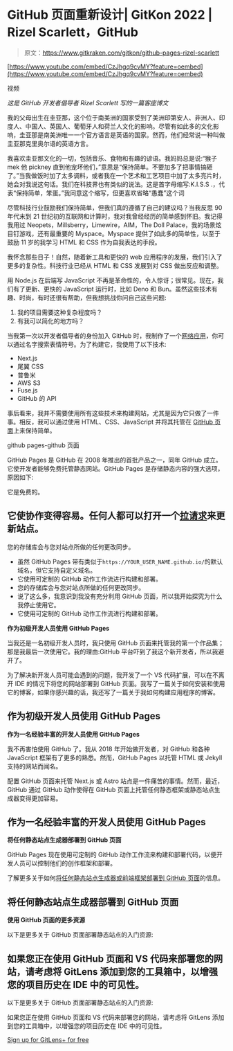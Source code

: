 # GitHub 页面重新设计| GitKon 2022 | Rizel Scarlett，GitHub

> 原文：<https://www.gitkraken.com/gitkon/github-pages-rizel-scarlett>

[https://www.youtube.com/embed/CzJhgq9cvMY?feature=oembed](https://www.youtube.com/embed/CzJhgq9cvMY?feature=oembed)

视频

*这是 GitHub 开发者倡导者 Rizel Scarlett 写的一篇客座博文*

我的父母出生在圭亚那，这个位于南美洲的国家受到了美洲印第安人、非洲人、印度人、中国人、英国人、葡萄牙人和荷兰人文化的影响。尽管有如此多的文化影响，圭亚那是南美洲唯一一个官方语言是英语的国家。然而，他们经常说一种叫做圭亚那克里奥尔语的英语方言。

我喜欢圭亚那文化的一切，包括音乐、食物和有趣的谚语。我妈妈总是说:“猴子 mek 他 pickney 直到他宠坏他们，”意思是“保持简单。不要加多了把事情搞砸了。”当我做饭时加了太多调料，或者我在一个艺术和工艺项目中加了太多亮片时，她会对我说这句话。我们在科技界也有类似的说法。这是首字母缩写:K.I.S.S .，代表“保持简单，笨蛋。”我同意这个缩写，但更喜欢省略“愚蠢”这个词

尽管科技行业鼓励我们保持简单，但我们真的遵循了自己的建议吗？当我反思 90 年代末到 21 世纪初的互联网和计算时，我对我曾经经历的简单感到怀旧。我记得我用过 Neopets，Millsberry，Limewire，AIM，The Doll Palace，我的场景炫目钉游戏，还有最重要的 Myspace。Myspace 提供了如此多的简单性，以至于鼓励 11 岁的我学习 HTML 和 CSS 作为自我表达的手段。

我怀念那些日子！自然，随着新工具和更快的 web 应用程序的发展，我们引入了更多的复杂性。科技行业已经从 HTML 和 CSS 发展到对 CSS 做出反应和调整。

用 Node.js 在后端写 JavaScript 不再是革命性的，令人惊讶；很常见。现在，我们有了更新、更快的 JavaScript 运行时，比如 Deno 和 Bun。虽然这些技术有趣、时尚，有时还很有帮助，但我想挑战你问自己这些问题:

1.  我的项目需要这种复杂程度吗？
2.  有我可以简化的地方吗？

当我第一次以开发者倡导者的身份加入 GitHub 时，我制作了一个[网络应用](http://s3-website-bucket-43d5014.s3-website-us-east-1.amazonaws.com/)，你可以通过名字搜索表情符号。为了构建它，我使用了以下技术:

*   Next.js
*   尾翼 CSS
*   普鲁米
*   AWS S3
*   Fuse.js
*   GitHub 的 API

事后看来，我并不需要使用所有这些技术来构建网站，尤其是因为它只做了一件事。相反，我可以通过使用 HTML、CSS、JavaScript 并将其托管在 [GitHub 页面](https://pages.github.com/)上来保持简单。

github pages-github 页面

GitHub Pages 是 GitHub 在 2008 年推出的首批产品之一，同年 GitHub 成立。它使开发者能够免费托管静态网站。GitHub Pages 是存储静态内容的强大选项，原因如下:

它是免费的。

## 它使协作变得容易。任何人都可以打开一个[拉请求](https://www.gitkraken.com/learn/git/tutorials/what-is-a-pull-request-in-git)来更新站点。

您的存储库会与您对站点所做的任何更改同步。

*   虽然 GitHub Pages 带有类似于`https://YOUR_USER_NAME.github.io/`的默认域名，但它支持自定义域名。
*   它使用可定制的 GitHub 动作工作流进行构建和部署。
*   您的存储库会与您对站点所做的任何更改同步。
*   说了这么多，我意识到我没有充分利用 GitHub 页面，所以我开始探究为什么我停止使用它。
*   它使用可定制的 GitHub 动作工作流进行构建和部署。

**作为初级开发人员使用 GitHub Pages**

当我还是一名初级开发人员时，我只使用 GitHub 页面来托管我的第一个作品集；那是我最后一次使用它。我的理由:GitHub 平台吓到了我这个新开发者，所以我避开了。

为了解决新开发人员可能会遇到的问题，我开发了一个 VS 代码扩展，可以在不离开 IDE 的情况下将您的网站部署到 GitHub 页面。我写了一篇关于如何安装和使用它的博客，如果你感兴趣的话，我还写了一篇关于我如何构建应用程序的博客。

## **作为初级开发人员使用 GitHub Pages**

**作为一名经验丰富的开发人员使用 GitHub Pages**

我不再害怕使用 GitHub 了。我从 2018 年开始做开发者，对 GitHub 和各种 JavaScript 框架有了更多的熟悉。然而，GitHub Pages 以托管 HTML 或 Jekyll 支持的网站而闻名。

配置 GitHub 页面来托管 Next.js 或 Astro 站点是一件痛苦的事情。然而，最近，GitHub 通过 GitHub 动作使得在 GitHub 页面上托管任何静态框架或静态站点生成器变得更加容易。

## **作为一名经验丰富的开发人员使用 GitHub Pages**

**将任何静态站点生成器部署到 GitHub 页面**

GitHub Pages 现在使用可定制的 GitHub 动作工作流来构建和部署代码，以便开发人员可以控制他们的创作框架和部署。

了解更多关于如何[将任何静态站点生成器或前端框架部署到 GitHub 页面](https://dev.to/github/how-to-host-a-static-nextjs-site-on-github-pages-4pe0)的信息。

## **将任何静态站点生成器部署到 GitHub 页面**

**使用 GitHub 页面的更多资源**

以下是更多关于 GitHub 页面部署静态站点的入门资源:

## 如果您正在使用 GitHub 页面和 VS 代码来部署您的网站，请考虑将 GitLens 添加到您的工具箱中，以增强您的项目历史在 IDE 中的可见性。

以下是更多关于 GitHub 页面部署静态站点的入门资源:

如果您正在使用 GitHub 页面和 VS 代码来部署您的网站，请考虑将 GitLens 添加到您的工具箱中，以增强您的项目历史在 IDE 中的可见性。

[Sign up for GitLens+ for free](https://app.gitkraken.com/register?product=gitlens&referrer=gitlens)